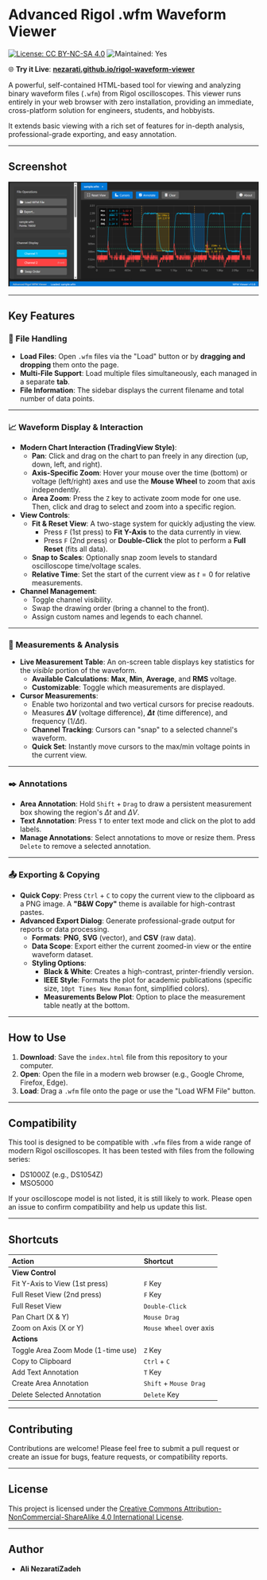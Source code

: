 # Advanced Rigol .wfm Waveform Viewer

[![License: CC BY-NC-SA 4.0](https://licensebuttons.net/l/by-nc-sa/4.0/88x31.png)](https://creativecommons.org/licenses/by-nc-sa/4.0/)
![Maintained: Yes](https://img.shields.io/badge/Maintained%3F-yes-green.svg)

🌐 **Try it Live**: [**nezarati.github.io/rigol-waveform-viewer**](https://nezarati.github.io/rigol-waveform-viewer/index.html)

A powerful, self-contained HTML-based tool for viewing and analyzing binary waveform files (`.wfm`) from Rigol oscilloscopes. This viewer runs entirely in your web browser with zero installation, providing an immediate, cross-platform solution for engineers, students, and hobbyists.

It extends basic viewing with a rich set of features for in-depth analysis, professional-grade exporting, and easy annotation.

***

## Screenshot

![Screenshot of the Advanced Rigol .wfm Waveform Viewer](screenshot.png)

***

## Key Features

### 📂 File Handling
* **Load Files**: Open `.wfm` files via the "Load" button or by **dragging and dropping** them onto the page.
* **Multi-File Support**: Load multiple files simultaneously, each managed in a separate **tab**.
* **File Information**: The sidebar displays the current filename and total number of data points.

***

### 📈 Waveform Display & Interaction
* **Modern Chart Interaction (TradingView Style)**:
    * **Pan**: Click and drag on the chart to pan freely in any direction (up, down, left, and right).
    * **Axis-Specific Zoom**: Hover your mouse over the time (bottom) or voltage (left/right) axes and use the **Mouse Wheel** to zoom that axis independently.
    * **Area Zoom**: Press the `Z` key to activate zoom mode for one use. Then, click and drag to select and zoom into a specific region.
* **View Controls**:
    * **Fit & Reset View**: A two-stage system for quickly adjusting the view.
        * Press `F` (1st press) to **Fit Y-Axis** to the data currently in view.
        * Press `F` (2nd press) or **Double-Click** the plot to perform a **Full Reset** (fits all data).
    * **Snap to Scales**: Optionally snap zoom levels to standard oscilloscope time/voltage scales.
    * **Relative Time**: Set the start of the current view as $t=0$ for relative measurements.
* **Channel Management**:
    * Toggle channel visibility.
    * Swap the drawing order (bring a channel to the front).
    * Assign custom names and legends to each channel.

***

### 📏 Measurements & Analysis
* **Live Measurement Table**: An on-screen table displays key statistics for the *visible* portion of the waveform.
    * **Available Calculations**: **Max**, **Min**, **Average**, and **RMS** voltage.
    * **Customizable**: Toggle which measurements are displayed.
* **Cursor Measurements**:
    * Enable two horizontal and two vertical cursors for precise readouts.
    * Measures **$\Delta V$** (voltage difference), **$\Delta t$** (time difference), and frequency ($1/\Delta t$).
    * **Channel Tracking**: Cursors can "snap" to a selected channel's waveform.
    * **Quick Set**: Instantly move cursors to the max/min voltage points in the current view.

***

### ✒️ Annotations
* **Area Annotation**: Hold `Shift` + `Drag` to draw a persistent measurement box showing the region's $\Delta t$ and $\Delta V$.
* **Text Annotation**: Press `T` to enter text mode and click on the plot to add labels.
* **Manage Annotations**: Select annotations to move or resize them. Press `Delete` to remove a selected annotation.

***

### 📤 Exporting & Copying
* **Quick Copy**: Press `Ctrl` + `C` to copy the current view to the clipboard as a PNG image. A **"B&W Copy"** theme is available for high-contrast pastes.
* **Advanced Export Dialog**: Generate professional-grade output for reports or data processing.
    * **Formats**: **PNG**, **SVG** (vector), and **CSV** (raw data).
    * **Data Scope**: Export either the current zoomed-in view or the entire waveform dataset.
    * **Styling Options**:
        * **Black & White**: Creates a high-contrast, printer-friendly version.
        * **IEEE Style**: Formats the plot for academic publications (specific size, `10pt Times New Roman` font, simplified colors).
        * **Measurements Below Plot**: Option to place the measurement table neatly at the bottom.

***

## How to Use

1.  **Download**: Save the `index.html` file from this repository to your computer.
2.  **Open**: Open the file in a modern web browser (e.g., Google Chrome, Firefox, Edge).
3.  **Load**: Drag a `.wfm` file onto the page or use the "Load WFM File" button.

***

## Compatibility

This tool is designed to be compatible with `.wfm` files from a wide range of modern Rigol oscilloscopes. It has been tested with files from the following series:
* DS1000Z (e.g., DS1054Z)
* MSO5000

If your oscilloscope model is not listed, it is still likely to work. Please open an issue to confirm compatibility and help us update this list.

***

## Shortcuts

| Action | Shortcut |
| :--- | :--- |
| **View Control** | |
| Fit Y-Axis to View (1st press) | `F` Key |
| Full Reset View (2nd press) | `F` Key |
| Full Reset View | `Double-Click` |
| Pan Chart (X & Y) | `Mouse Drag` |
| Zoom on Axis (X or Y) | `Mouse Wheel` over axis |
| **Actions** | |
| Toggle Area Zoom Mode (1-time use) | `Z` Key |
| Copy to Clipboard | `Ctrl` + `C` |
| Add Text Annotation | `T` Key |
| Create Area Annotation | `Shift` + `Mouse Drag` |
| Delete Selected Annotation | `Delete` Key |

***

## Contributing

Contributions are welcome! Please feel free to submit a pull request or create an issue for bugs, feature requests, or compatibility reports.

***

## License

This project is licensed under the [Creative Commons Attribution-NonCommercial-ShareAlike 4.0 International License](http://creativecommons.org/licenses/by-nc-sa/4.0/).

***

## Author

* **Ali NezaratiZadeh**
